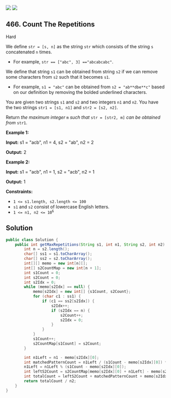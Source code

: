 [![](https://img.shields.io/github/stars/javadev/LeetCode-in-Java?label=Stars&style=flat-square)](https://github.com/javadev/LeetCode-in-Java)
[![](https://img.shields.io/github/forks/javadev/LeetCode-in-Java?label=Fork%20me%20on%20GitHub%20&style=flat-square)](https://github.com/javadev/LeetCode-in-Java/fork)

## 466\. Count The Repetitions

Hard

We define `str = [s, n]` as the string `str` which consists of the string `s` concatenated `n` times.

*   For example, `str == ["abc", 3] =="abcabcabc"`.

We define that string `s1` can be obtained from string `s2` if we can remove some characters from `s2` such that it becomes `s1`.

*   For example, `s1 = "abc"` can be obtained from `s2 = "ab**dbe**c"` based on our definition by removing the bolded underlined characters.

You are given two strings `s1` and `s2` and two integers `n1` and `n2`. You have the two strings `str1 = [s1, n1]` and `str2 = [s2, n2]`.

Return _the maximum integer_ `m` _such that_ `str = [str2, m]` _can be obtained from_ `str1`.

**Example 1:**

**Input:** s1 = "acb", n1 = 4, s2 = "ab", n2 = 2

**Output:** 2

**Example 2:**

**Input:** s1 = "acb", n1 = 1, s2 = "acb", n2 = 1

**Output:** 1

**Constraints:**

*   `1 <= s1.length, s2.length <= 100`
*   `s1` and `s2` consist of lowercase English letters.
*   <code>1 <= n1, n2 <= 10<sup>6</sup></code>

## Solution

```java
public class Solution {
    public int getMaxRepetitions(String s1, int n1, String s2, int n2) {
        int n = s2.length();
        char[] ss1 = s1.toCharArray();
        char[] ss2 = s2.toCharArray();
        int[][] memo = new int[n][];
        int[] s2CountMap = new int[n + 1];
        int s1Count = 0;
        int s2Count = 0;
        int s2Idx = 0;
        while (memo[s2Idx] == null) {
            memo[s2Idx] = new int[] {s1Count, s2Count};
            for (char c1 : ss1) {
                if (c1 == ss2[s2Idx]) {
                    s2Idx++;
                    if (s2Idx == n) {
                        s2Count++;
                        s2Idx = 0;
                    }
                }
            }
            s1Count++;
            s2CountMap[s1Count] = s2Count;
        }

        int n1Left = n1 - memo[s2Idx][0];
        int matchedPatternCount = n1Left / (s1Count - memo[s2Idx][0]) * (s2Count - memo[s2Idx][1]);
        n1Left = n1Left % (s1Count - memo[s2Idx][0]);
        int leftS2Count = s2CountMap[memo[s2Idx][0] + n1Left] - memo[s2Idx][1];
        int totalCount = leftS2Count + matchedPatternCount + memo[s2Idx][1];
        return totalCount / n2;
    }
}
```
